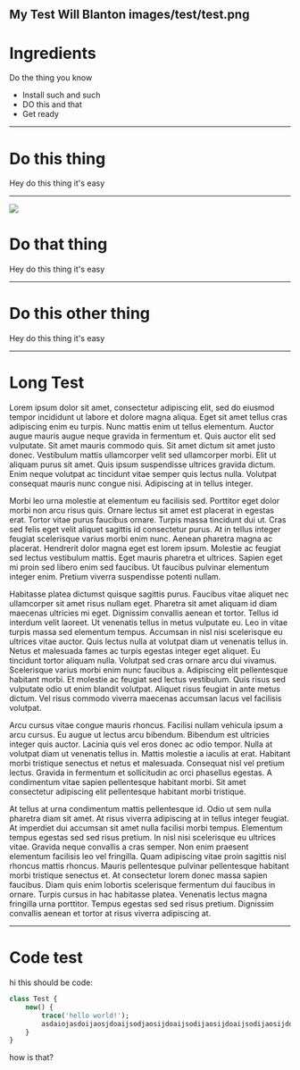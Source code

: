 My Test
Will Blanton
images/test/test.png
---

# Ingredients

Do the thing you know

- Install such and such
- DO this and that
- Get ready

---

# Do this thing

Hey do this thing it's easy

---

![](images/test/test.png)

# Do that thing

Hey do this thing it's easy

---

# Do this other thing

Hey do this thing it's easy

---

# Long Test

Lorem ipsum dolor sit amet, consectetur adipiscing elit, sed do eiusmod tempor incididunt ut labore et dolore magna aliqua. Eget sit amet tellus cras adipiscing enim eu turpis. Nunc mattis enim ut tellus elementum. Auctor augue mauris augue neque gravida in fermentum et. Quis auctor elit sed vulputate. Sit amet mauris commodo quis. Sit amet dictum sit amet justo donec. Vestibulum mattis ullamcorper velit sed ullamcorper morbi. Elit ut aliquam purus sit amet. Quis ipsum suspendisse ultrices gravida dictum. Enim neque volutpat ac tincidunt vitae semper quis lectus nulla. Volutpat consequat mauris nunc congue nisi. Adipiscing at in tellus integer.

Morbi leo urna molestie at elementum eu facilisis sed. Porttitor eget dolor morbi non arcu risus quis. Ornare lectus sit amet est placerat in egestas erat. Tortor vitae purus faucibus ornare. Turpis massa tincidunt dui ut. Cras sed felis eget velit aliquet sagittis id consectetur purus. At in tellus integer feugiat scelerisque varius morbi enim nunc. Aenean pharetra magna ac placerat. Hendrerit dolor magna eget est lorem ipsum. Molestie ac feugiat sed lectus vestibulum mattis. Eget mauris pharetra et ultrices. Sapien eget mi proin sed libero enim sed faucibus. Ut faucibus pulvinar elementum integer enim. Pretium viverra suspendisse potenti nullam.

Habitasse platea dictumst quisque sagittis purus. Faucibus vitae aliquet nec ullamcorper sit amet risus nullam eget. Pharetra sit amet aliquam id diam maecenas ultricies mi eget. Dignissim convallis aenean et tortor. Tellus id interdum velit laoreet. Ut venenatis tellus in metus vulputate eu. Leo in vitae turpis massa sed elementum tempus. Accumsan in nisl nisi scelerisque eu ultrices vitae auctor. Quis lectus nulla at volutpat diam ut venenatis tellus in. Netus et malesuada fames ac turpis egestas integer eget aliquet. Eu tincidunt tortor aliquam nulla. Volutpat sed cras ornare arcu dui vivamus. Scelerisque varius morbi enim nunc faucibus a. Adipiscing elit pellentesque habitant morbi. Et molestie ac feugiat sed lectus vestibulum. Quis risus sed vulputate odio ut enim blandit volutpat. Aliquet risus feugiat in ante metus dictum. Vel risus commodo viverra maecenas accumsan lacus vel facilisis volutpat.

Arcu cursus vitae congue mauris rhoncus. Facilisi nullam vehicula ipsum a arcu cursus. Eu augue ut lectus arcu bibendum. Bibendum est ultricies integer quis auctor. Lacinia quis vel eros donec ac odio tempor. Nulla at volutpat diam ut venenatis tellus in. Mattis molestie a iaculis at erat. Habitant morbi tristique senectus et netus et malesuada. Consequat nisl vel pretium lectus. Gravida in fermentum et sollicitudin ac orci phasellus egestas. A condimentum vitae sapien pellentesque habitant morbi. Sit amet consectetur adipiscing elit pellentesque habitant morbi tristique.

At tellus at urna condimentum mattis pellentesque id. Odio ut sem nulla pharetra diam sit amet. At risus viverra adipiscing at in tellus integer feugiat. At imperdiet dui accumsan sit amet nulla facilisi morbi tempus. Elementum tempus egestas sed sed risus pretium. In nisl nisi scelerisque eu ultrices vitae. Gravida neque convallis a cras semper. Non enim praesent elementum facilisis leo vel fringilla. Quam adipiscing vitae proin sagittis nisl rhoncus mattis rhoncus. Mauris pellentesque pulvinar pellentesque habitant morbi tristique senectus et. At consectetur lorem donec massa sapien faucibus. Diam quis enim lobortis scelerisque fermentum dui faucibus in ornare. Turpis cursus in hac habitasse platea. Venenatis lectus magna fringilla urna porttitor. Tempus egestas sed sed risus pretium. Dignissim convallis aenean et tortor at risus viverra adipiscing at.

---

# Code test

hi this should be code:

```haxe
class Test {
    new() {
        trace('hello world!');
        asdaiojasdoijaosjdoaijsodjaosijdoaijsodijaosijdoaijsodijaosijdoaijsdoiajsodijaoisjd
    }
}
```

how is that?